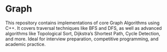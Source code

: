 # Graph
This repository contains implementations of core Graph Algorithms using C++. It covers traversal techniques like BFS and DFS, as well as advanced algorithms like Topological Sort, Dijkstra’s Shortest Path, Cycle Detection, and more. Ideal for interview preparation, competitive programming, and academic practice.
